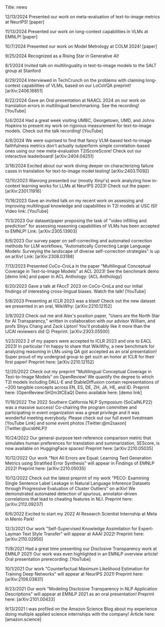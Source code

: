Title: news

12/13/2024 Presented our work on meta-evaluation of text-to-image metrics at NeurIPS! [paper]

11/13/2024 Presented our work on long-context capabilities in VLMs at EMNLP! [paper]

10/7/2024 Presented our work on Model Metrology at COLM 2024! [paper]

9/25/2024 Recognized as a Rising Star in Generative AI!

8/1/2024 Invited talk on multilinguality in text-to-image models to the SALT group at Stanford

6/29/2024 Interviewed in TechCrunch on the problems with claiming long-context capabilities of VLMs, based on our LoCoVQA preprint! [arXiv:2406.16851]

6/22/2024 Gave an Oral presentation at NAACL 2024 on our work on translation errors in multilingual benchmarking. See the recording! [YouTube]

5/4/2024 Had a great week visiting UMBC, Georgetown, UMD, and Johns Hopkins to present my work on rigorous measurement for text-to-image models. Check out the talk recording! [YouTube]

4/8/2024 We were suprised to find that fancy VLM-based text-to-image faithfulness metrics don't actually outperform simple correlation-based ones using our new meta-evaluation T2IScoreScore! Check out our interactive leaderboard! [arXiv:2404.04251]

3/18/2024 Excited about our work diving deeper on characterizing failure cases in translation for text-to-image model testing! [arXiv:2403.11092]

12/10/2023 Wanrong presented our (mostly Xinyi's) work analyzing how in-context learning works for LLMs at NeurIPS 2023! Check out the paper: [arXiv:2301.11916]

11/16/2023 Gave an invited talk on my recent work on assessing and improving multilingual knowledge and capabilities in T2I models at USC ISI! Video link: [YouTube]

11/3/2023 Our dataset/paper proposing the task of "video infilling and prediction" for assessing reasoning capabilities of VLMs has been accepted to EMNLP! Link: [arXiv:2305.13903]

8/6/2023 Our survey paper on self-correcting and automated correction methods for LLM workflows, "Automatically Correcting Large Language Models: Surveying the landscape of diverse self-correction strategies" is up on arXiv! Link: [arXiv:2308.03188]

7/13/2023 Presented CoCo-CroLa in the paper "Multilingual Conceptual Coverage in Text-to-Image Models" at ACL 2023! See the benchmark demo [demo link] and paper in ACL Anthology: [ACL Anthology]

6/20/2023 Gave a talk at FAccT 2023 on CoCo-CroLa and our initial findings of interesting cross-lingual biases. Watch the talk! [YouTube]

5/8/2023 Presenting at ICLR 2023 was a blast! Check out the new dataset we presented in an oral, WikiWhy: [arXiv:2210.12152]

3/9/2023 Check out me and Alex's position paper, "Users are the North Star for AI Transparency," written in collaboration with our advisor William, and profs Shiyu Chang and Zack Lipton! You'll probably like it more than the IJCAI reviewers did 😉 Preprint: [arXiv:2303.05500]

1/23/2023 2 of my papers were accepted to ICLR 2023 and one to EACL 2023! In particular I'm happy to share that WikiWhy, a new benchmark for analyzing reasoning in LMs using QA got accepted as an oral presentation! Super proud of my undergrad group to get such an honor at ICLR for their first paper! Preprint here: [arXiv:2210.12152]

12/20/2022 Check out my preprint "Multilingual Conceptual Coverage in Text-to-Image Models" on OpenReview! We quantify the degree to which T2I models including DALL-E and StableDiffusion contain representations of ~200 tangible concepts across EN, ES, DE, ZH, JA, HE, and ID. Preprint here: [OpenReview:5H2m3tCEaQ] Demo available here: [demo link]

11/18/2022 The 2022 Southern California NLP Symposium (SoCalNLP22) was a massive success! Co-chairing the program committee and participating in event organization was a great privilege and it was wonderful meeting everybody. Please check out our full event livestream [YouTube Link] and some event photos [Twitter:@m2saxon] [Twitter:@ucsbNLP]!

10/24/2022 Our general-purpose text-reference comparison metric that simulates human preferences for translation and summarization, SEScore, is now available on HuggingFace spaces! Preprint here: [arXiv:2210.05035]

10/12/2022 Our work "Not All Errors are Equal: Learning Text Generation Metrics using Stratified Error Synthesis" will appear in Findings of EMNLP 2022! Preprint here: [arXiv:2210.05035]

10/12/2022 Check out the latest preprint of my work "PECO: Examining Single Sentence Label Leakage in Natural Language Inference Datasets through Progressive Evaluation of Cluster Outliers" on arXiv! We demonstrated automated detection of spurious, annotator-driven correlations that lead to cheating features in NLI. Preprint here: [arXiv:2112.09237]

6/6/2022 Excited to start my 2022 AI Research Scientist Internship at Meta in Menlo Park!

12/3/2021 Our work "Self-Supervised Knowledge Assimilation for Expert-Layman Text Style Transfer" will appear at AAAI 2022! Preprint here: [arXiv:2110.02950]

11/8/2021 Had a great time presenting our Disclosive Transparency work at EMNLP 2021! Our work was even highlighted in an EMNLP overview article! Oral presentation prerecording: [YouTube]

10/1/2021 Our work "Counterfactual Maximum Likelihood Estimation for Training Deep Networks" will appear at NeurIPS 2021! Preprint here: [arXiv:2106.03831]

9/23/2021 Our work "Modeling Disclosive Transparency in NLP Application Descriptions" will appear at EMNLP 2021 as an oral presentation! Preprint here: [arXiv:2101.00433]

9/13/2021 I was profiled on the Amazon Science Blog about my experience doing multiple applied science internships with the company! Article here: [amazon.science]

